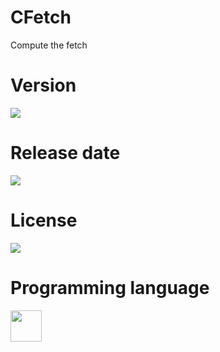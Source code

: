 # CFetch

Compute the fetch

# Version

![](https://img.shields.io/badge/Version%3A-1.0-success)

# Release date

![](https://img.shields.io/badge/Release%20date-Jan%2C%2021%2C%202018-9cf)

# License

![](https://img.shields.io/github/license/Ileriayo/markdown-badges?style=for-the-badge)

# Programming language

<img src="https://img.icons8.com/?size=512&id=Lz7oiCpdanST&format=png" width="50"/>
